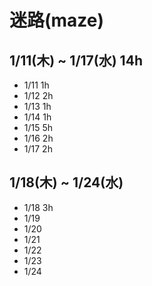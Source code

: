 # 迷路(maze)

## 1/11(木) ~ 1/17(水) 14h
- 1/11 1h
- 1/12 2h
- 1/13 1h
- 1/14 1h
- 1/15 5h
- 1/16 2h
- 1/17 2h

## 1/18(木) ~ 1/24(水)
- 1/18 3h
- 1/19
- 1/20
- 1/21
- 1/22
- 1/23
- 1/24
